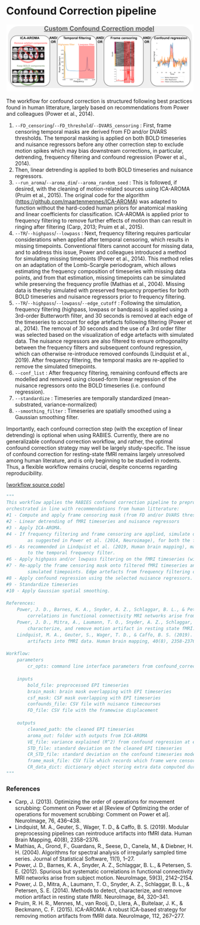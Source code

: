 # Confound Correction pipeline

![Processing Schema](pics/confound_correction.png)

The workflow for confound correction is structured following best practices found in human litterature, largely based on recommendations from Power and colleagues (Power et al., 2014). 
1. `--FD_censoring`/`--FD_threshold`/`--DVARS_censoring` : First, frame censoring temporal masks are derived from FD and/or DVARS thresholds. The temporal masking is applied on both BOLD timeseries and nuisance regressors before any other correction step to exclude motion spikes which may bias downstream corrections, in particular, detrending, frequency filtering and confound regression (Power et al., 2014). 
2. Then, linear detrending is applied to both BOLD timeseries and nuisance regressors. 
3. `--run_aroma`/`--aroma_dim`/`--aroma_random_seed` : This is followed, if desired, with the cleaning of motion-related sources using ICA-AROMA (Pruim et al., 2015). The original code for the algorithm (https://github.com/maartenmennes/ICA-AROMA) was adapted to function without the hard-coded human priors for anatomical masking and linear coefficients for classification. ICA-AROMA is applied prior to frequency filtering to remove further effects of motion than can result in ringing after filtering (Carp, 2013; Pruim et al., 2015). 
4. `--TR`/`--highpass`/`--lowpass` : Next, frequency filtering requires particular considerations when applied after temporal censoring, which results in missing timepoints. Conventional filters cannot account for missing data, and to address this issue, Power and colleagues introduced a method for simulating missing timepoints (Power et al., 2014). This method relies on an adaptation of the Lomb-Scargle periodogram, which allows estimating the frequency composition of timeseries with missing data points, and from that estimation, missing timepoints can be simulated while preserving the frequency profile (Mathias et al., 2004). Missing data is thereby simulated with preserved frequency properties for both BOLD timeseries and nuisance regressors prior to frequency filtering. 
5. `--TR`/`--highpass`/`--lowpass`/`--edge_cutoff` : Following the simulation, frequency filtering (highpass, lowpass or bandpass) is applied using a 3rd-order Butterworth filter, and 30 seconds is removed at each edge of the timeseries to account for edge artefacts following filtering (Power et al., 2014). The removal of 30 seconds and the use of a 3rd order filter was selected based on the visualization of edge artefacts with simulated data. The nuisance regressors are also filtered to ensure orthogonality between the frequency filters and subsequent confound regression, which can otherwise re-introduce removed confounds (Lindquist et al., 2019). After frequency filtering, the temporal masks are re-applied to remove the simulated timepoints. 
6. `--conf_list` : After frequency filtering, remaining confound effects are modelled and removed using closed-form linear regression of the nuisance regressors onto the BOLD timeseries (i.e. confound regression). 
7. `--standardize` : Timeseries are temporally standardized (mean-substrated, variance-normalized)
8. `--smoothing_filter` : Timeseries are spatially smoothed using a Gaussian smoothing filter. 

Importantly, each confound correction step (with the exception of linear detrending) is optional when using RABIES. Currently, there are no generalizable confound correction workflow, and rather, the optimal confound correction strategy may well be largely study-specific. The issue of confound correction for resting-state fMRI remains largely unresolved among human literature, and is only beginning to be studied in rodents. Thus, a flexible workflow remains crucial, despite concerns regarding reproducibility.

[[workflow source code](https://github.com/CoBrALab/RABIES/blob/master/rabies/confound_correction_pkg/confound_correction.py)]
```python
"""
This workflow applies the RABIES confound correction pipeline to preprocessed EPI timeseries. The correction steps are 
orchestrated in line with recommendations from human litterature:   
#1 - Compute and apply frame censoring mask (from FD and/or DVARS thresholds)
#2 - Linear detrending of fMRI timeseries and nuisance regressors
#3 - Apply ICA-AROMA.
#4 - If frequency filtering and frame censoring are applied, simulate data in censored timepoints using the Lomb-Scargle periodogram, 
        as suggested in Power et al. (2014, Neuroimage), for both the fMRI timeseries and nuisance regressors prior to filtering.
#5 - As recommended in Lindquist et al. (2019, Human brain mapping), make the nuisance regressors orthogonal
        to the temporal frequency filter.
#6 - Apply highpass and/or lowpass filtering on the fMRI timeseries (with simulated timepoints).
#7 - Re-apply the frame censoring mask onto filtered fMRI timeseries and nuisance regressors, taking out the
        simulated timepoints. Edge artefacts from frequency filtering can also be removed as recommended in Power et al. (2014, Neuroimage).
#8 - Apply confound regression using the selected nuisance regressors.
#9 - Standardize timeseries
#10 - Apply Gaussian spatial smoothing.

References:
    Power, J. D., Barnes, K. A., Snyder, A. Z., Schlaggar, B. L., & Petersen, S. E. (2012). Spurious but systematic 
        correlations in functional connectivity MRI networks arise from subject motion. Neuroimage, 59(3), 2142-2154.
    Power, J. D., Mitra, A., Laumann, T. O., Snyder, A. Z., Schlaggar, B. L., & Petersen, S. E. (2014). Methods to detect, 
        characterize, and remove motion artifact in resting state fMRI. Neuroimage, 84, 320-341.
    Lindquist, M. A., Geuter, S., Wager, T. D., & Caffo, B. S. (2019). Modular preprocessing pipelines can reintroduce 
        artifacts into fMRI data. Human brain mapping, 40(8), 2358-2376.

Workflow:
    parameters
        cr_opts: command line interface parameters from confound_correction

    inputs
        bold_file: preprocessed EPI timeseries
        brain_mask: brain mask overlapping with EPI timeseries
        csf_mask: CSF mask overlapping with EPI timeseries
        confounds_file: CSV file with nuisance timecourses
        FD_file: CSV file with the framewise displacement

    outputs
        cleaned_path: the cleaned EPI timeseries
        aroma_out: folder with outputs from ICA-AROMA
        VE_file: variance explained (R^2) from confound regression at each voxel
        STD_file: standard deviation on the cleaned EPI timeseries
        CR_STD_file: standard deviation on the confound timeseries modelled during confound regression
        frame_mask_file: CSV file which records which frame were censored
        CR_data_dict: dictionary object storing extra data computed during confound correction
"""
```

### References
- Carp, J. (2013). Optimizing the order of operations for movement scrubbing: Comment on Power et al [Review of Optimizing the order of operations for movement scrubbing: Comment on Power et al]. NeuroImage, 76, 436–438.
- Lindquist, M. A., Geuter, S., Wager, T. D., & Caffo, B. S. (2019). Modular preprocessing pipelines can reintroduce artifacts into fMRI data. Human Brain Mapping, 40(8), 2358–2376.
- Mathias, A., Grond, F., Guardans, R., Seese, D., Canela, M., & Diebner, H. H. (2004). Algorithms for spectral analysis of irregularly sampled time series. Journal of Statistical Software, 11(1), 1–27.
- Power, J. D., Barnes, K. A., Snyder, A. Z., Schlaggar, B. L., & Petersen, S. E. (2012). Spurious but systematic correlations in functional connectivity MRI networks arise from subject motion. NeuroImage, 59(3), 2142–2154.
- Power, J. D., Mitra, A., Laumann, T. O., Snyder, A. Z., Schlaggar, B. L., & Petersen, S. E. (2014). Methods to detect, characterize, and remove motion artifact in resting state fMRI. NeuroImage, 84, 320–341.
- Pruim, R. H. R., Mennes, M., van Rooij, D., Llera, A., Buitelaar, J. K., & Beckmann, C. F. (2015). ICA-AROMA: A robust ICA-based strategy for removing motion artifacts from fMRI data. NeuroImage, 112, 267–277.

